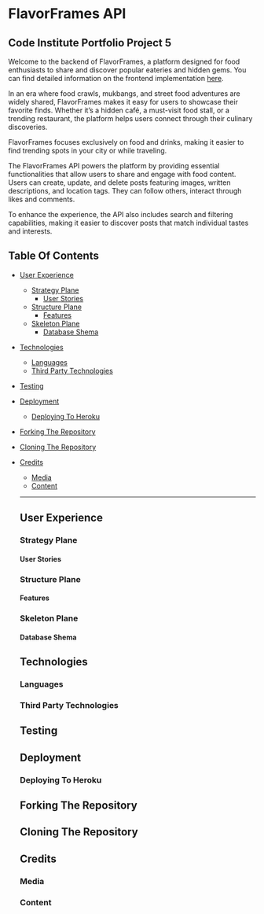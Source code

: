 # FlavorFrames API

## Code Institute Portfolio Project 5

Welcome to the backend of FlavorFrames, a platform designed for food enthusiasts to share and discover popular eateries and hidden gems. You can find detailed information on the frontend implementation [here](https://github.com/Maximiliane-K/flavorframes).

In an era where food crawls, mukbangs, and street food adventures are widely shared, FlavorFrames makes it easy for users to showcase their favorite finds. Whether it’s a hidden café, a must-visit food stall, or a trending restaurant, the platform helps users connect through their culinary discoveries.

FlavorFrames focuses exclusively on food and drinks, making it easier to find trending spots in your city or while traveling.

The FlavorFrames API powers the platform by providing essential functionalities that allow users to share and engage with food content. 
Users can create, update, and delete posts featuring images, written descriptions, and location tags. They can follow others, interact through likes and comments. 

To enhance the experience, the API also includes search and filtering capabilities, making it easier to discover posts that match individual tastes and interests.

## **Table Of Contents**
* [User Experience](#user-experience)
  * [Strategy Plane](#strategy-plane)
    * [User Stories](#user-stories)
  * [Structure Plane](#structure-plane)
    * [Features](#features)
  * [Skeleton Plane](#skeleton-plane)
    * [Database Shema](#database-shema)
* [Technologies](#technologies)
  * [Languages](#languages)
  * [Third Party Technologies](#third-party-technologies)
* [Testing](#testing)
* [Deployment](#deployment)
  * [Deploying To Heroku](#deploying-to-heroku)
* [Forking The Repository](#forking-the-repository)
* [Cloning The Repository](#cloning-the-repository)
* [Credits](#credits)
  * [Media](#media)
  * [Content](#content)
      
  ---

  ## User Experience

  ### Strategy Plane

  #### **User Stories**

  ### Structure Plane

  #### **Features**

  ### Skeleton Plane

  #### **Database Shema**


  ## Technologies

  ### Languages

  ### Third Party Technologies


  ## Testing


  ## Deployment

  ### Deploying To Heroku
  

  ## Forking The Repository
  

  ## Cloning The Repository
  

  ## Credits

  ### Media
  
  ### Content

  
  
  
